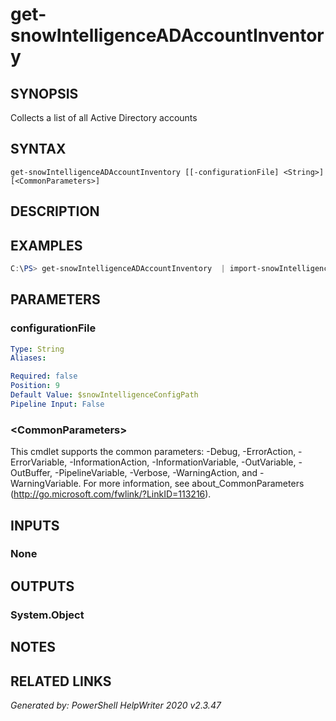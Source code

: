 ﻿# get-snowIntelligenceADAccountInventory

## SYNOPSIS
Collects a list of all Active Directory accounts

## SYNTAX
```
get-snowIntelligenceADAccountInventory [[-configurationFile] <String>] [<CommonParameters>]
```

## DESCRIPTION


## EXAMPLES
```powershell
C:\PS> get-snowIntelligenceADAccountInventory  | import-snowIntelligenceResults
```
## PARAMETERS

### configurationFile


```yaml
Type: String
Aliases: 

Required: false
Position: 9
Default Value: $snowIntelligenceConfigPath
Pipeline Input: False
```

### \<CommonParameters\>
This cmdlet supports the common parameters: -Debug, -ErrorAction, -ErrorVariable, -InformationAction, -InformationVariable, -OutVariable, -OutBuffer, -PipelineVariable, -Verbose, -WarningAction, and -WarningVariable. For more information, see about_CommonParameters (http://go.microsoft.com/fwlink/?LinkID=113216).

## INPUTS

### None


## OUTPUTS

### System.Object


## NOTES

## RELATED LINKS


*Generated by: PowerShell HelpWriter 2020 v2.3.47*
